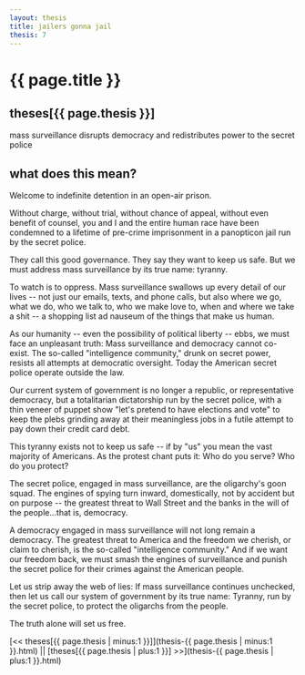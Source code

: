 ```yaml
---
layout: thesis
title: jailers gonna jail
thesis: 7
---
```


<h1 id="html">{{ page.title }}</h1>

<h2 id="html">theses[{{ page.thesis }}]</h2>

mass surveillance disrupts democracy and redistributes power to the secret police

<h2 id="html">what does this mean?</h2>

Welcome to indefinite detention in an open-air prison.

Without charge, without trial, without chance of appeal, without even benefit of counsel, you and I and the entire human race have been condemned to a lifetime of pre-crime imprisonment in a panopticon jail run by the secret police.

They call this good governance. They say they want to keep us safe. But we must address mass surveillance by its true name: tyranny.

To watch is to oppress. Mass surveillance swallows up every detail of our lives -- not just our emails, texts, and phone calls, but also where we go, what we do, who we talk to, who we make love to, when and where we take a shit -- a shopping list ad nauseum of the things that make us human.

As our humanity -- even the possibility of political liberty -- ebbs, we must face an unpleasant truth: Mass surveillance and democracy cannot co-exist. The so-called "intelligence community," drunk on secret power, resists all attempts at democratic oversight. Today the American secret police operate outside the law.

Our current system of government is no longer a republic, or representative democracy, but a totalitarian dictatorship run by the secret police, with a thin veneer of puppet show "let's pretend to have elections and vote" to keep the plebs grinding away at their meaningless jobs in a futile attempt to pay down their credit card debt.

This tyranny exists not to keep us safe -- if by "us" you mean the vast majority of Americans. As the protest chant puts it: Who do you serve? Who do you protect?

The secret police, engaged in mass surveillance, are the oligarchy's goon squad. The engines of spying turn inward, domestically, not by accident but on purpose -- the greatest threat to Wall Street and the banks in the will of the people...that is, democracy.

A democracy engaged in mass surveillance will not long remain a democracy. The greatest threat to America and the freedom we cherish, or claim to cherish, is the so-called "intelligence community." And if we want our freedom back, we must smash the engines of surveillance and punish the secret police for their crimes against the American people.

Let us strip away the web of lies: If mass surveillance continues unchecked, then let us call our system of government by its true name: Tyranny, run by the secret police, to protect the oligarchs from the people.

The truth alone will set us free.

[\<\< theses[{{ page.thesis | minus:1 }}]](thesis-{{ page.thesis | minus:1 }}.html)  ||  [theses[{{ page.thesis | plus:1 }}] \>\>](thesis-{{ page.thesis | plus:1 }}.html)

